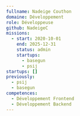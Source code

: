 ```yaml
---
fullname: Nadeige Couthon
domaine: Développement
role: Développeuse
github: NadeigeC
missions:
  - start: 2020-10-01
    end: 2025-12-31
    status: admin
    startups:
      - basegun
      - psij
startups: []
previously:
  - psij
  - basegun
competences:
  - Développement Frontend
  - Développement Backend
---
```

